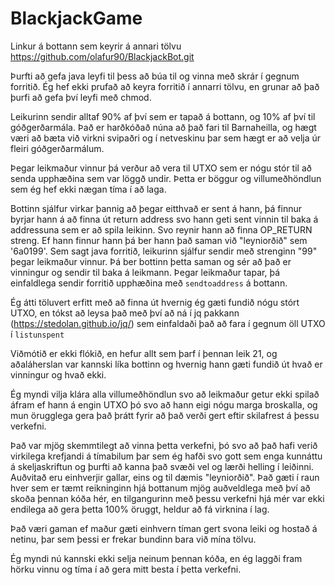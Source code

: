 # BlackjackGame

Linkur á bottann sem keyrir á annari tölvu
https://github.com/olafur90/BlackjackBot.git

Þurfti að gefa java leyfi til þess að búa til og vinna með skrár í gegnum forritið. Ég hef ekki prufað að keyra forritið í annarri tölvu, en grunar að það þurfi að gefa því leyfi með chmod.

Leikurinn sendir alltaf 90% af því sem er tapað á bottann, og 10% af því til góðgerðarmála. Það er harðkóðað núna að það fari til Barnaheilla, og hægt væri að bæta við virkni svipaðri og í netveskinu þar sem hægt er að velja úr fleiri góðgerðarmálum.

Þegar leikmaður vinnur þá verður að vera til UTXO sem er nógu stór til að senda upphæðina sem var löggð undir. Þetta er böggur og villumeðhöndlun sem ég hef ekki nægan tíma í að laga.

Bottinn sjálfur virkar þannig að þegar eitthvað er sent á hann, þá finnur byrjar hann á að finna út return address svo hann geti sent vinnin til baka á addressuna sem er að spila leikinn.
Svo reynir hann að finna OP_RETURN streng. Ef hann finnur hann þá ber hann það saman við "leyniorðið" sem '6a0199'. Sem sagt java forritið, leikurinn sjálfur sendir með strenginn "99" þegar leikmaður vinnur. Þá ber bottinn þetta saman og sér að það er vinningur og sendir til baka á leikmann. Þegar leikmaður tapar, þá einfaldlega sendir forritið upphæðina með `sendtoaddress` á bottann.

Ég átti töluvert erfitt með að finna út hvernig ég gæti fundið nógu stórt UTXO, en tókst að leysa það með því að ná í jq pakkann (https://stedolan.github.io/jq/) sem einfaldaði það að fara í gegnum öll UTXO í `listunspent`

Viðmótið er ekki flókið, en hefur allt sem þarf í þennan leik 21, og aðaláherslan var kannski líka bottinn og hvernig hann gæti fundið út hvað er vinningur og hvað ekki.

Ég myndi vilja klára alla villumeðhöndlun svo að leikmaður getur ekki spilað áfram ef hann á engin UTXO þó svo að hann eigi nógu marga broskalla, og mun örugglega gera það þrátt fyrir að það verði gert eftir skilafrest á þessu verkefni.

Það var mjög skemmtilegt að vinna þetta verkefni, þó svo að það hafi verið virkilega krefjandi á tímabilum þar sem ég hafði svo gott sem enga kunnáttu á skeljaskriftun og þurfti að kanna það svæði vel og lærði helling í leiðinni. Auðvitað eru einhverjir gallar, eins og til dæmis "leyniorðið". Það gæti í raun hver sem er tæmt reikninginn hjá bottanum mjög auðveldlega með því að skoða þennan kóða hér, en tilgangurinn með þessu verkefni hjá mér var ekki endilega að gera þetta 100% öruggt, heldur að fá virknina í lag.

Það væri gaman ef maður gæti einhvern tíman gert svona leiki og hostað á netinu, þar sem þessi er frekar bundinn bara við mína tölvu.

Ég myndi nú kannski ekki selja neinum þennan kóða, en ég laggði fram hörku vinnu og tíma í að gera mitt besta í þetta verkefni.
